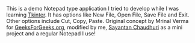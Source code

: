 This is a demo Notepad type application I tried to develop while I was learning [Tkinter](https://docs.python.org/3/library/tkinter.html). It has options like New File, Open File, Save File and Exit. Other options include Cut, Copy, Paste. Original concept by Mrinal Verma for [GeeksForGeeks.org](https://www.geeksforgeeks.org/make-notepad-using-tkinter/), modified by me, [Sayantan Chaudhuri](https://twitter.com/AgileArchon) as a mini project and a regular Notepad I use!
